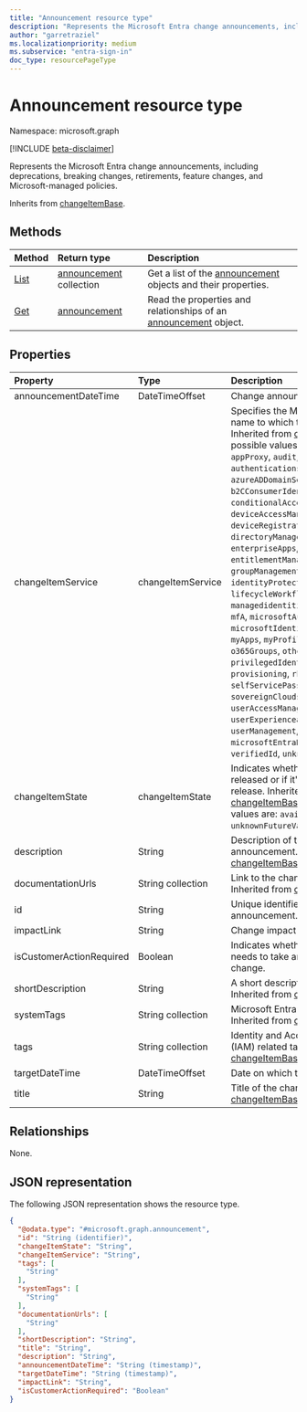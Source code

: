 ```yaml
---
title: "Announcement resource type"
description: "Represents the Microsoft Entra change announcements, including deprecations, breaking changes, retirements, feature changes, and Microsoft-managed policies."
author: "garretraziel"
ms.localizationpriority: medium
ms.subservice: "entra-sign-in"
doc_type: resourcePageType
---
```


# Announcement resource type

Namespace: microsoft.graph

[!INCLUDE [beta-disclaimer](../../includes/beta-disclaimer.md)]

Represents the Microsoft Entra change announcements, including deprecations, breaking changes, retirements, feature changes, and Microsoft-managed policies.

Inherits from [changeItemBase](../resources/changeitembase.md).

## Methods
|Method|Return type|Description|
|:---|:---|:---|
|[List](../api/announcement-list.md)|[announcement](../resources/announcement.md) collection|Get a list of the [announcement](../resources/announcement.md) objects and their properties.|
|[Get](../api/announcement-get.md)|[announcement](../resources/announcement.md)|Read the properties and relationships of an [announcement](../resources/announcement.md) object.|

## Properties
|Property|Type|Description|
|:---|:---|:---|
|announcementDateTime|DateTimeOffset|Change announcement date.|
|changeItemService|changeItemService|Specifies the Microsoft Entra service name to which this item belongs. Inherited from [changeItemBase](../resources/changeitembase.md). The possible values are: `accessReviews`, `appProxy`, `audit`, `authenticationsLogins`, `azureADDomainServices`, `b2B`, `b2CConsumerIdentityManagement`, `conditionalAccess`, `deviceAccessManagement`, `deviceRegistrationandManagement`, `directoryManagement`, `enterpriseApps`, `entitlementManagement`, `groupManagement`, `identityProtection`, `internetAccess`, `lifecycleWorkflows`, `linkedIn`, `managedidentitiesforAzureresources`, `mfA`, `microsoftAuthenticatorApp`, `microsoftIdentityManager`, `msGraph`, `myApps`, `myProfileAccount`, `na`, `o365Groups`, `other`, `privateAccess`, `privilegedIdentityManagement`, `provisioning`, `rbac`, `reporting`, `roles`, `selfServicePasswordReset`, `sovereignClouds`, `termsofUse`, `userAccessManagement`, `userExperienceandManagement`, `userManagement`, `microsoftEntraDomainServices`, `verifiedId`, `unknownFutureValue`.|
|changeItemState|changeItemState|Indicates whether this change is released or if it's an upcoming release. Inherited from [changeItemBase](../resources/changeitembase.md). The possible values are: `available`, `comingSoon`, `unknownFutureValue`.|
|description|String|Description of the change announcement. Inherited from [changeItemBase](../resources/changeitembase.md).|
|documentationUrls|String collection|Link to the change documentation. Inherited from [changeItemBase](../resources/changeitembase.md).|
|id|String|Unique identifier for the change announcement. Inherited from [entity](../resources/entity.md).|
|impactLink|String|Change impact URL.|
|isCustomerActionRequired|Boolean|Indicates whether the customer needs to take any action for this change.|
|shortDescription|String|A short description of the change. Inherited from [changeItemBase](../resources/changeitembase.md).|
|systemTags|String collection|Microsoft Entra specific tags. Inherited from [changeItemBase](../resources/changeitembase.md).|
|tags|String collection|Identity and Access Management (IAM) related tags. Inherited from [changeItemBase](../resources/changeitembase.md).|
|targetDateTime|DateTimeOffset|Date on which the change roll out.|
|title|String|Title of the change. Inherited from [changeItemBase](../resources/changeitembase.md).|

## Relationships
None.

## JSON representation
The following JSON representation shows the resource type.
<!-- {
  "blockType": "resource",
  "keyProperty": "id",
  "@odata.type": "microsoft.graph.announcement",
  "baseType": "microsoft.graph.changeItemBase",
  "openType": false
}
-->
``` json
{
  "@odata.type": "#microsoft.graph.announcement",
  "id": "String (identifier)",
  "changeItemState": "String",
  "changeItemService": "String",
  "tags": [
    "String"
  ],
  "systemTags": [
    "String"
  ],
  "documentationUrls": [
    "String"
  ],
  "shortDescription": "String",
  "title": "String",
  "description": "String",
  "announcementDateTime": "String (timestamp)",
  "targetDateTime": "String (timestamp)",
  "impactLink": "String",
  "isCustomerActionRequired": "Boolean"
}
```
